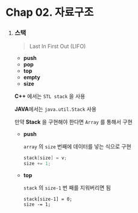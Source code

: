 # Chap 02. 자료구조

1. ### 스택

   > Last In First Out (LIFO)

   - **push**
   - **pop**
   - **top**
   - **empty**
   - **size**

   **C++** 에서는 `STL stack` 을 사용

   **JAVA**에서는 `java.util.Stack` 사용

   만약 **Stack** 을 구현해야 한다면 `Array` 를 통해서 구현

   - **push**

     `array` 의 `size` 번째에 데이터를 넣는 식으로 구현

     ```java
     stack[size] = v;
     size += 1;
     ```

   - **top**

     `stack` 의 `size-1` 번 째를 지워버리면 됨

     ```
     stack[size-1] = 0;
     size -= 1;
     ```

     ​